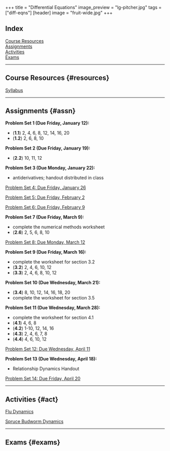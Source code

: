 +++
title = "Differential Equations"
image_preview = "lg-pitcher.jpg"
tags = ["diff-eqns"]
[header]
image = "fruit-wide.jpg"
+++

## Index

[Course Resources](#resources)  
[Assignments](#assn)  
[Activities](#act)  
[Exams](#exams)  

---------------------------------------------------------------------

## Course Resources {#resources}

[Syllabus](/courses/MATH241/syllabus/)  

---------------------------------------------------------------------

## Assignments {#assn}

**Problem Set 1 (Due Friday, January 12):**

  - (**1.1**) 2, 4, 6, 8, 12, 14, 16, 20  
  - (**1.2**) 2, 6, 8, 10
  
**Problem Set 2 (Due Friday, January 19):**

  - (**2.2**) 10, 11, 12
  
**Problem Set 3 (Due Monday, January 22):**

  - antiderivatives; handout distributed in class

[Problem Set 4: Due Friday, January 26](/courses/MATH241/assignments/differential-equations-problem-set-4/)

[Problem Set 5: Due Friday, February 2](/courses/MATH241/assignments/differential-equations-problem-set-5/)

[Problem Set 6: Due Friday, February 9](/courses/MATH241/assignments/differential-equations-problem-set-6/)

**Problem Set 7 (Due Friday, March 9):**

  - complete the numerical methods worksheet
  - (**2.6**) 2, 5, 6, 8, 10

[Problem Set 8: Due Monday, March 12](/courses/MATH241/assignments/differential-equations-problem-set-8/)

**Problem Set 9 (Due Friday, March 16):**

  - complete the worksheet for section 3.2
  - (**3.2**) 2, 4, 6, 10, 12
  - (**3.3**) 2, 4, 6, 8, 10, 12  
  
**Problem Set 10 (Due Wednesday, March 21):**

  - (**3.4**) 8, 10, 12, 14, 16, 18, 20   
  - complete the worksheet for section 3.5
  
**Problem Set 11 (Due Wednesday, March 28):**

  - complete the worksheet for section 4.1
  - (**4.1**) 4, 6, 8  
  - (**4.2**) 1-10, 12, 14, 16 
  - (**4.3**) 2, 4, 6, 7, 8 
  - (**4.4**) 4, 6, 10, 12  

[Problem Set 12: Due Wednesday, April 11](/courses/MATH241/assignments/differential-equations-problem-set-12/)  

**Problem Set 13 (Due Wednesday, April 18):**

  - Relationship Dynamics Handout
  
[Problem Set 14: Due Friday, April 20](/courses/MATH241/assignments/differential-equations-problem-set-14/)  

---------------------------------------------------------------------

## Activities {#act}

[Flu Dynamics](/courses/MATH241/activities/flu-dynamics/)

[Spruce Budworm Dynamics](/courses/MATH241/activities/spruce-budworm-dynamics/)

-------------------------------------------

## Exams {#exams}
